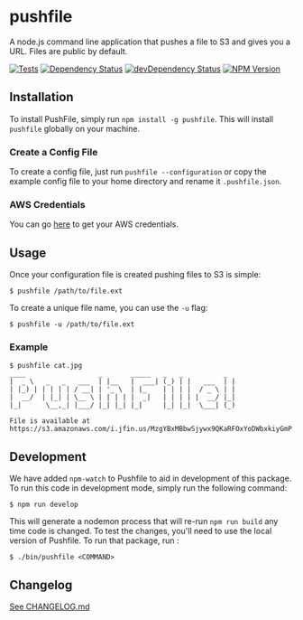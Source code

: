 # pushfile

A node.js command line application that pushes a file to S3 and gives you a URL. Files are public by default.

[![Tests](https://github.com/joshfinnie/pushfile/workflows/Tests/badge.svg)](https://github.com/joshfinnie/pushfile/actions?query=workflow%3ATests)
[![Dependency Status](https://david-dm.org/joshfinnie/pushfile.svg?theme=shields.io)](https://david-dm.org/joshfinnie/pushfile)
[![devDependency Status](https://david-dm.org/joshfinnie/pushfile/dev-status.svg?theme=shields.io)](https://david-dm.org/joshfinnie/pushfile#info=devDependencies)
[![NPM Version](http://img.shields.io/npm/v/pushfile.svg)](https://www.npmjs.org/package/pushfile)


## Installation

To install PushFile, simply run `npm install -g pushfile`. This will install `pushfile` globally on your machine.

### Create a Config File

To create a config file, just run `pushfile --configuration` or copy the example config file to your home directory and rename it `.pushfile.json`.

### AWS Credentials

You can go [here](https://console.aws.amazon.com/iam/home?#security_credential) to get your AWS credentials.

## Usage

Once your configuration file is created pushing files to S3 is simple:

    $ pushfile /path/to/file.ext

To create a unique file name, you can use the `-u` flag:

    $ pushfile -u /path/to/file.ext


### Example

```
$ pushfile cat.jpg
____                  _       _____   _   _          _
|  _ \   _   _   ___  | |__   |  ___| (_) | |   ___  | |
| |_) | | | | | / __| | '_ \  | |_    | | | |  / _ \ | |
|  __/  | |_| | \__ \ | | | | |  _|   | | | | |  __/ |_|
|_|      \__,_| |___/ |_| |_| |_|     |_| |_|  \___| (_)

File is available at https://s3.amazonaws.com/i.jfin.us/MzgYBxMBbwSjywx9QKaRFOxYoDWbxkiyGmP.jpg
```

## Development

We have added `npm-watch` to Pushfile to aid in development of this package. To run this code in development mode, simply run the following command:

    $ npm run develop

This will generate a nodemon process that will re-run `npm run build` any time code is changed. To test the changes, you'll need to use the local version of Pushfile. To run that package, run :

    $ ./bin/pushfile <COMMAND>

## Changelog

[See CHANGELOG.md](CHANGELOG.md)
